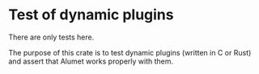 # Test of dynamic plugins

There are only tests here.

The purpose of this crate is to test dynamic plugins (written in C or Rust) and assert that Alumet works properly with them.
